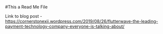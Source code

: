 #This a Read Me File

Link to blog post - https://cornerstonexii.wordpress.com/2019/08/26/flutterwave-the-leading-payment-technology-company-everyone-is-talking-about/

